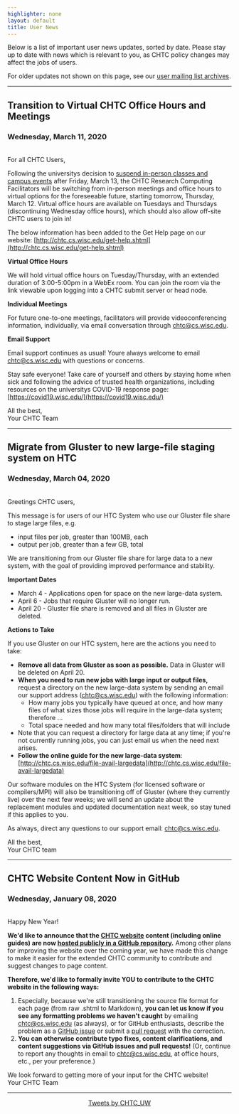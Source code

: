 ```yaml
---
highlighter: none
layout: default
title: User News
---
```


Below is a list of important user news updates, sorted by date. Please
stay up to date with news which is relevant to you, as CHTC policy
changes may affect the jobs of users.

For older updates not shown on this page, see our [user mailing list
archives](https://www-auth.cs.wisc.edu/lists/chtc-users/).


------------------------------------------------------------------------

## Transition to Virtual CHTC Office Hours and Meetings
### Wednesday, March 11, 2020
<br/>
For all CHTC Users,

Following the universitys decision to [suspend in-person classes and campus events](https://covid19.wisc.edu/updates-to-campus-operations/) after Friday, March 13, the CHTC Research Computing Facilitators will be switching from in-person meetings and office hours to virtual options for the foreseeable future, starting tomorrow, Thursday, March 12. Virtual office hours are available on Tuesdays and Thursdays (discontinuing Wednesday office hours), which should also allow off-site CHTC users to join in!

  
The below information has been added to the Get Help page on our website: [http://chtc.cs.wisc.edu/get-help.shtml](http://chtc.cs.wisc.edu/get-help.shtml)

  
**Virtual Office Hours**

We will hold virtual office hours on Tuesday/Thursday, with an extended duration of 3:00-5:00pm in a WebEx room. You can join the room via the link viewable upon logging into a CHTC submit server or head node.

  
**Individual Meetings**

For future one-to-one meetings, facilitators will provide videoconferencing information, individually, via email conversation through [chtc@cs.wisc.edu](mailto:chtc@cs.wisc.edu).

  

**Email Support**

Email support continues as usual! Youre always welcome to email [chtc@cs.wisc.edu](mailto:chtc@cs.wisc.edu) with questions or concerns.

  


Stay safe everyone! Take care of yourself and others by staying home when sick and following the advice of trusted health organizations, including resources on the universitys COVID-19 response page: [https://covid19.wisc.edu/](https://covid19.wisc.edu/)

  

All the best,  
Your CHTC Team

------------------------------------------------------------------------

## Migrate from Gluster to new large-file staging system on HTC
### Wednesday, March 04, 2020
<br/>
Greetings CHTC users,

This message is for users of our HTC System who use our Gluster file share to stage large files, e.g.
*   input files per job, greater than 100MB, each
*   output per job, greater than a few GB, total

We are transitioning from our Gluster file share for large data to a new system, with the goal of providing improved performance and stability.

**Important Dates**
*   March 4 - Applications open for space on the new large-data system.  
*   April 6 - Jobs that require Gluster will no longer run.
*   April 20 - Gluster file share is removed and all files in Gluster are deleted.
    

**Actions to Take**

If you use Gluster on our HTC system, here are the actions you need to take:
*   **Remove all data from Gluster as soon as possible.** Data in Gluster will be deleted on April 20.
*   **When you need to run new jobs with large input or output files,** request a directory on the new large-data system by sending an email our support address ([chtc@cs.wisc.edu](mailto:chtc@cs.wisc.edu)) with the following information:
	*   How many jobs you typically have queued at once, and how many files of what sizes those jobs will require in the large-data system; therefore ...
	*   Total space needed and how many total files/folders that will include
*   Note that you can request a directory for large data at any time; if you're not currently running jobs, you can just email us when the need next arises.    
*   **Follow the online guide for the new large-data system**: [http://chtc.cs.wisc.edu/file-avail-largedata](http://chtc.cs.wisc.edu/file-avail-largedata)

Our software modules on the HTC System (for licensed software or compilers/MPI) will also be transitioning off of Gluster (where they currently live) over the next few weeks; we will send an update about the replacement modules and updated documentation next week, so stay tuned if this applies to you.

As always, direct any questions to our support email: [chtc@cs.wisc.edu](mailto:chtc@cs.wisc.edu).

All the best,  
Your CHTC team


------------------------------------------------------------------------

## CHTC Website Content Now in GitHub
### Wednesday, January 08, 2020
<br/>
Happy New Year!


**We'd like to announce that the [CHTC website](http://chtc.cs.wisc.edu/) content (including online guides) are now [hosted publicly in a GitHub repository](https://github.com/CHTC/chtc-website-source).** Among other plans for improving the website over the coming year, we have made this change to make it easier for the extended CHTC community to contribute and suggest changes to page content.

**Therefore, we'd like to formally invite YOU to contribute to the CHTC website in the following ways:**

1. Especially, because we're still transitioning the source file format for each page (from raw .shtml to Markdown), **you can let us know if you see any formatting problems we haven't caught** by emailing [chtc@cs.wisc.edu](mailto:chtc@cs.wisc.edu) (as always), or for GitHub enthusiasts, describe the problem as a [GitHub issue](https://github.com/CHTC/chtc-website-source/issues) or submit a [pull request](https://github.com/CHTC/chtc-website-source/pulls) with the correction.
2. **You can otherwise contribute typo fixes, content clarifications, and content suggestions via GitHub issues and pull requests!** (Or, continue to report any thoughts in email to [chtc@cs.wisc.edu](mailto:chtc@cs.wisc.edu), at office hours, etc., per your preference.)

We look forward to getting more of your input for the CHTC website!  
Your CHTC Team


------------------------------------------------------------------------


<center><a class="twitter-timeline" data-width="800" data-height="500" data-theme="light" data-link-color="#2B7BB9" href="https://twitter.com/CHTC_UW?ref_src=twsrc%5Etfw">Tweets by CHTC_UW</a> <script async src="https://platform.twitter.com/widgets.js" charset="utf-8"></script></center>

